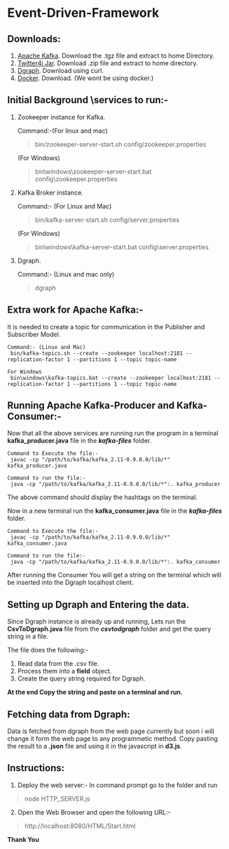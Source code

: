 # Event-Driven-Framework

## Downloads:

1. [Apache Kafka](https://kafka.apache.org/downloads). Download the .tgz file and extract to home Directory.
2. [Twitter4j Jar](http://www.java2s.com/Code/JarDownload/twitter4j/twitter4j.jar.zip). Download .zip file and extract to home directory.
3. [Dgraph](https://docs.dgraph.io/get-started/). Download using curl.
4. [Docker](https://www.docker.com/community-edition). Download. (We wont be using docker.)

## Initial Background \services to run:-
1. Zookeeper instance for Kafka. 

    Command:-(For linux and mac)
    > bin/zookeeper-server-start.sh config/zookeeper.properties
    
    (For Windows)
    > bin\windows\zookeeper-server-start.bat config\zookeeper.properties
2. Kafka Broker instance. 

    Command:- (For Linux and Mac)
    > bin/kafka-server-start.sh config/server.properties
    
    (For Windows)
    > bin\windows\kafka-server-start.bat config\server.properties
    
3. Dgraph. 
    
    Command:- (Linux and mac only)
    > dgraph

## Extra work for Apache Kafka:-

It is needed to create a topic for communication in the Publisher and Subscriber Model. 

    Command:- (Linux and Mac)
     bin/kafka-topics.sh --create --zookeeper localhost:2181 --replication-factor 1 --partitions 1 --topic topic-name
    
    For Windows
     bin\windows\kafka-topics.bat --create --zookeeper localhost:2181 --replication-factor 1 --partitions 1 --topic topic-name

## Running Apache Kafka-Producer and Kafka-Consumer:-

Now that all the above services are running run the program in a terminal **kafka_producer.java** file in the **_kafka-files_** folder.

    Command to Execute the file:-
     javac -cp "/path/to/kafka/kafka_2.11-0.9.0.0/lib/*" kafka_producer.java

    Command to run the file:-
     java -cp "/path/to/kafka/kafka_2.11-0.9.0.0/lib/*":. kafka_producer
    
The above command should display the hashtags on the terminal.

Now in a new terminal run the **kafka_consumer.java** file in the **_kafka-files_** folder.

    Command to Execute the file:-
     javac -cp "/path/to/kafka/kafka_2.11-0.9.0.0/lib/*" kafka_consumer.java

    Command to run the file:-
     java -cp "/path/to/kafka/kafka_2.11-0.9.0.0/lib/*":. kafka_consumer

After running the Consumer You will get a string on the terminal which will be inserted into the Dgraph localhost client.

## Setting up Dgraph and Entering the data.

Since Dgraph instance is already up and running, Lets run the **CsvToDgraph.java** file from the **_csvtodgraph_** folder and get the query string in a file.

The file does the following:-
1. Read data from the .csv file.
2. Process them into a **field** object.
3. Create the query string required for Dgraph.

**At the end Copy the string and paste on a terminal and run.**

## Fetching data from Dgraph:

Data is fetched from dgraph from the web page currently but soon i will change it form the web page to any programmetic method. Copy pasting the result to a **.json** file and using it in the javascript in **d3.js**.

## Instructions:

1. Deploy the web server:- In command prompt go to the folder and run 

> node HTTP_SERVER.js

2. Open the Web Browser and open the following URL:-

> http://localhost:8080/HTML/Start.html

**Thank You**
